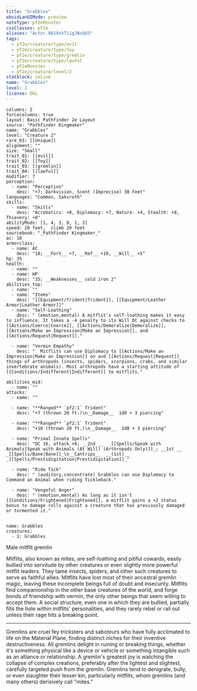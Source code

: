 ```yaml
---
title: "Grabbles"
obsidianUIMode: preview
noteType: pf2eMonster
cssClasses: pf2e
aliases: "Actor.8819shTi1gJNsQd3" 
tags:
  - pf2e/creature/type/evil
  - pf2e/creature/type/fey
  - pf2e/creature/type/gremlin
  - pf2e/creature/type/lawful
  - pf2eMonster
  - pf2e/creature/level/2
statblock: inline
name: "Grabbles"
level: 2
license: OGL
---
```


```statblock
columns: 2
forcecolumns: true
layout: Basic Pathfinder 2e Layout
source: "Pathfinder Kingmaker"
name: "Grabbles"
level: "Creature 2"
rare_03: [[Unique]]
alignment: ""
size: "Small"
trait_01: [[evil]]
trait_02: [[fey]]
trait_03: [[gremlin]]
trait_04: [[lawful]]
modifier: 7
perception:
  - name: "Perception"
    desc: "+7; Darkvision, Scent (Imprecise) 30 Feet"
languages: "Common, Sakvroth"
skills:
  - name: "Skills"
    desc: "Acrobatics: +8, Diplomacy: +7, Nature: +4, Stealth: +8, Thievery: +8"
abilityMods: [1, 4, 3, 0, 1, 3]
speed: 20 feet,  climb 20 feet
sourcebook: "_Pathfinder Kingmaker_"
ac: 18
armorclass:
  - name: AC
    desc: "18; __Fort__ +7, __Ref__ +10, __Will__ +5"
hp: 35
health:
  - name: ""
  - name: HP
    desc: "35; __Weaknesses__ cold iron 2"
abilities_top:
  - name: ""
  - name: "Items"
    desc: "[[Equipment/Trident|Trident]], [[Equipment/Leather Armor|Leather Armor]]"
  - name: "Self-Loathing"
    desc: " (emotion,mental) A mitflit's self-loathing makes it easy to influence. It takes a -4 penalty to its Will DC against checks to [[Actions/Coerce|Coerce]], [[Actions/Demoralize|Demoralize]], [[Actions/Make an Impression|Make an Impression]], and [[Actions/Request|Request]]."

  - name: "Vermin Empathy"
    desc: "  Mitflits can use Diplomacy to [[Actions/Make an Impression|Make an Impression]] on and [[Actions/Request|Request]] things of arthropods (insects, spiders, scorpions, crabs, and similar invertebrate animals). Most arthropods have a starting attitude of [[Conditions/Indifferent|Indifferent]] to mitflits."

abilities_mid:
  - name: ""
attacks:
  - name: ""

  - name: "**Ranged** `pf2:1` Trident"
    desc: "+7 (thrown 20 ft.)\n__Damage__  1d8 + 3 piercing"

  - name: "**Ranged** `pf2:1` Trident"
    desc: "+10 (thrown 20 ft.)\n__Damage__  1d8 + 3 piercing"

  - name: "Primal Innate Spells"
    desc: "DC 16, attack +8; __2nd __  _[[Spells/Speak with Animals|Speak with Animals (At Will) (Arthropods Only)]]_; __1st __  _[[Spells/Bane|Bane]]_\n__Cantrips__  __(1st)__ _[[Spells/Prestidigitation|Prestidigitation]]_"

  - name: "Ride Tick"
    desc: " (auditory,concentrate) Grabbles can use Diplomacy to Command an Animal when riding Tickleback."

  - name: "Vengeful Anger"
    desc: " (emotion,mental) As long as it isn't [[Conditions/Frightened|Frightened]], a mitflit gains a +2 status bonus to damage rolls against a creature that has previously damaged or tormented it."
 
```

```encounter-table
name: Grabbles
creatures:
  - 1: Grabbles
```


Male mitflit gremlin

Mitflits, also known as mites, are self-loathing and pitiful cowards, easily bullied into servitude by other creatures or even slightly more powerful mitflit leaders. They tame insects, spiders, and other such creatures to serve as faithful allies. Mitflits have lost most of their ancestral gremlin magic, leaving these incomplete beings full of doubt and insecurity. Mitflits find companionship in the other base creatures of the world, and forge bonds of friendship with vermin, the only other beings that seem willing to accept them. A social structure, even one in which they are bullied, partially fills the hole within mitflits' personalities, and they rarely rebel or rail out unless their rage hits a breaking point.

* * *

Gremlins are cruel fey tricksters and saboteurs who have fully acclimated to life on the Material Plane, finding distinct niches for their inventive destructiveness. All gremlins delight in ruining or breaking things, whether it's something physical like a device or vehicle or something intangible such as an alliance or relationship. A gremlin's greatest joy is watching the collapse of complex creations, preferably after the lightest and slightest, carefully targeted push from the gremlin. Gremlins tend to denigrate, bully, or even slaughter their lesser kin, particularly mitflits, whom gremlins (and many others) derisively call "mites."
